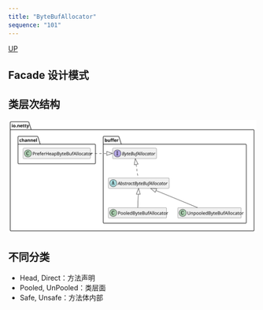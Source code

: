 ```yaml
---
title: "ByteBufAllocator"
sequence: "101"
---
```


[UP](/netty.html)

## Facade 设计模式

## 类层次结构

![](/assets/images/netty/buf/netty-buf-allocator-class-hierarchy.svg)

## 不同分类

- Head, Direct：方法声明
- Pooled, UnPooled：类层面
- Safe, Unsafe：方法体内部
